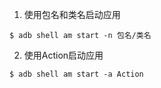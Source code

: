 1. 使用包名和类名启动应用

```shell
$ adb shell am start -n 包名/类名
```

2. 使用Action启动应用

```shell
$ adb shell am start -a Action
